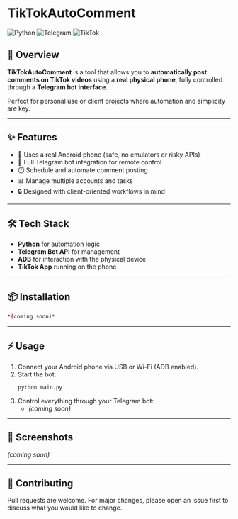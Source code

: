 # TikTokAutoComment

![Python](https://img.shields.io/badge/Python-3.9%2B-blue)
![Telegram](https://img.shields.io/badge/Telegram-Bot-blue?logo=telegram)
![TikTok](https://img.shields.io/badge/TikTok-Automation-black?logo=tiktok)

## 🚀 Overview
**TikTokAutoComment** is a tool that allows you to **automatically post comments on TikTok videos** using a **real physical phone**, fully controlled through a **Telegram bot interface**.  

Perfect for personal use or client projects where automation and simplicity are key.

---

## ✨ Features
- 📱 Uses a real Android phone (safe, no emulators or risky APIs)  
- 🤖 Full Telegram bot integration for remote control  
- ⏱️ Schedule and automate comment posting  
- 📊 Manage multiple accounts and tasks  
- 🔒 Designed with client-oriented workflows in mind  

---

## 🛠️ Tech Stack
- **Python** for automation logic  
- **Telegram Bot API** for management  
- **ADB** for interaction with the physical device  
- **TikTok App** running on the phone  

---

## 📦 Installation
```bash
*(coming soon)*
```

---

## ⚡ Usage
1. Connect your Android phone via USB or Wi-Fi (ADB enabled).  
2. Start the bot:  
   ```bash
   python main.py
   ```  
3. Control everything through your Telegram bot:
   - *(coming soon)*

---

## 📸 Screenshots
*(coming soon)*

---

## 🤝 Contributing
Pull requests are welcome. For major changes, please open an issue first to discuss what you would like to change.  
